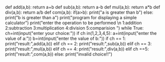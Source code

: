 def add(a,b):
    return a+b
def sub(a,b):
    return a-b
def mul(a,b):
    return a*b
def div(a,b):
    return a/b
def com(a,b):
    if(a>b):
        print("a is greater than b")
    else:
        print("b is greater than a")
print("program for displaying a simple calculator")
print("enter the operation to be performed \n 1:addition 2:subtraction 3:multiplication 4:division 5:comparision ")
while True:
    ch=int(input("enter your choice:"))
    if ch in(1,2,3,4,5):
        a=int(input("enter the value of a:"))
        b=int(input("enter the value of b:"))
        if ch == 1:
            print("result:",add(a,b))
        elif ch == 2:
            print("result:",sub(a,b))
        elif ch == 3:
            print("result:",mul(a,b))
        elif ch == 4:
            print("result:",div(a,b))
        elif ch ==5:
            print("result:",com(a,b))
    else:
        print("invalid choice!!")
